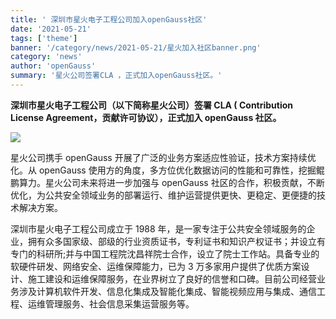 ```yaml
---
title: ' 深圳市星火电子工程公司加入openGauss社区'
date: '2021-05-21'
tags: ['theme']
banner: '/category/news/2021-05-21/星火加入社区banner.png'
category: 'news'
author: 'openGauss'
summary: '星火公司签署CLA ，正式加入openGauss社区。'
---
```


**深圳市星火电子工程公司（以下简称星火公司）签署 CLA ( Contribution License Agreement，贡献许可协议），正式加入 openGauss 社区。**

<img src="/zh/news/2021-05-21/星火加入社区banner.png" >

星火公司携手 openGauss 开展了广泛的业务方案适应性验证，技术方案持续优化。从 openGauss 使用方的角度，多方位优化数据访问的性能和可靠性，挖掘鲲鹏算力。星火公司未来将进一步加强与 openGauss 社区的合作，积极贡献，不断优化，为公共安全领域业务的部署运行、维护运营提供更快、更稳定、更便捷的技术解决方案。

深圳市星火电子工程公司成立于 1988 年，是一家专注于公共安全领域服务的企业，拥有众多国家级、部级的行业资质证书，专利证书和知识产权证书；并设立有专门的科研所;并与中国工程院沈昌祥院士合作，设立了院士工作站。具备专业的软硬件研发、网络安全、运维保障能力，已为 3 万多家用户提供了优质方案设计、施工建设和运维保障服务，在业界树立了良好的信誉和口碑。目前公司经营业务涉及计算机软件开发、信息化集成及智能化集成、智能视频应用与集成、通信工程、运维管理服务、社会信息采集运营服务等。
